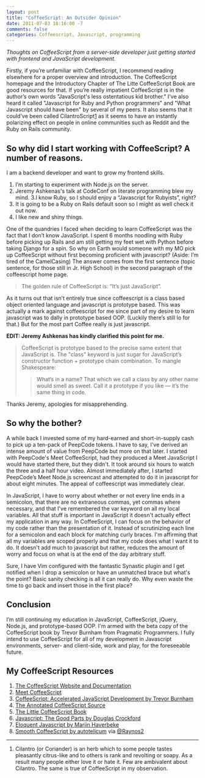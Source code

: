 ```yaml
---
layout: post
title: "CoffeeScript: An Outsider Opinion"
date: 2011-07-03 18:16:00 -7
comments: false
categories: Coffeescript, Javascript, programming
---
```


*Thoughts on CoffeeScript from a server-side developer just getting started with
frontend and JavaScript development.*

Firstly, if you’re unfamiliar with CoffeeScript, I recommend reading elsewhere
for a proper overview and introduction. The CoffeeScript homepage and the
Introductory Chapter of The Litte CoffeeScript Book are good resources for that.
If you’re really impatient CoffeeScript is in the author’s own words
"JavaScript's less ostentatious kid brother." I've also heard it called
"Javascript for Ruby and Python programmers" and "What Javascript should have
been" by several of my peers. It also seems that it could've been called
CilantroScript[1] as it seems to have an instantly polarizing effect on people
in online communities such as Reddit and the Ruby on Rails community.

## So why did I start working with CoffeeScript? A number of reasons.

I am a backend developer and want to grow my frontend skills.
1. I’m starting to experiment with Node.js on the server.
2. Jeremy Ashkenas's talk at CodeConf on literate programming blew my mind.
3.I know Ruby, so I should enjoy a “Javascript for Rubyists”, right?
4. It is going to be a Ruby on Rails default soon so I might as well check it
out now.
5. I like new and shiny things.

One of the quandries I faced when deciding to learn CoffeeScript was the fact
that I don’t know JavaScript. I spent 6 months noodling with Ruby before picking
up Rails and am still getting my feet wet with Python before taking Django for a
spin. So why on Earth would someone with my MO pick up CoffeeScript without
first becoming proficient with javascript? (Aside: I’m tired of the CamelCasing)
The answer comes from the first sentence (topic sentence, for those still in Jr.
High School) in the second paragraph of the coffeescript home page.

> The golden rule of CoffeeScript is: “It’s just JavaScript”.

As it turns out that isn’t entirely true since coffeescript is a class based
object oriented language and javascript is prototype based. This was actually a
mark against coffeescript for me since part of my desire to learn javascript was
to dally in prototype based OOP. (Luckily there’s still Io for that.) But for
the most part Coffee really is just javascript.

__EDIT: Jeremy Ashkenas has kindly clarified this point for me.__

> CoffeeScript is prototype based to the precise same extent that JavaScript is.
> The "class" keyword is just sugar for JavaScript’s constructor function +
> prototype chain combination. To mangle Shakespeare:
> 
> > What’s in a name? That which we call a class by any other name would smell
> > as sweet. Call it a prototype if you like — it’s the same thing in code.

Thanks Jeremy, apologies for misapprehending.

## So why the bother?

A while back I invested some of my hard-earned and short-in-supply cash to pick
up a ten-pack of PeepCode tokens. I have to say, I've derived an intense amount
of value from PeepCode but more on that later. I started with PeepCode's Meet
CoffeeScript, had they produced a Meet JavaScript I would have started there,
but they didn't. It took around six hours to watch the three and a half hour
video. Almost immediately after, I started PeepCode’s Meet Node.js screencast
and attempted to do it in javascript for about eight minutes. The appeal of
coffeescript was immediately clear.

In JavaScript, I have to worry about whether or not every line ends in a
semicolon, that there are no extraneous commas, yet commas where necessary,
and that I've remembered the var keyword on all my local variables. All that
stuff is important in JavaScript it doesn't actually effect my application in
any way. In CoffeeScript, I can focus on the behavior of my code rather than the
presentation of it. Instead of scrutinizing each line for a semicolon and each
block for matching curly braces. I'm affirming that all my variables are scoped
properly and that my code does what I want it to do. It doesn't add much to
javascript but rather, reduces the amount of worry and focus on what is at the
end of the day arbitrary stuff.

Sure, I have Vim configured with the fantastic Synastic plugin and I get
notified when I drop a semicolon or have an unmatched brace but what's the
point? Basic sanity checking is all it can really do. Why even waste the time
to go back and insert those in the first place?

## Conclusion

I’m still continuing my education in JavaScript, CoffeeScript, jQuery, Node.js,
and prototype-based OOP. I'm armed with the beta copy of the CoffeeScript book
by Trevor Burnham from Pragmatic Programmers. I fully intend to use CoffeeScript
for all of my development in Javascript environments, server- and client-side,
work and play, for the foreseeable future.

## My CoffeeScript Resources
1. [The CoffeeScript Website and Documentation][1]
2. [Meet CoffeeScript][2]
3. [CoffeeScript: Accelerated JavaScript Development by Trevor Burnham][3]
4. [The Annotated CoffeeScript Source][4]
5. [The Little CoffeeScript Book][5]
6. [Javascript: The Good Parts by Douglas Crockford][6]
7. [Eloquent Javascript by Marjin Haverbeke][7]
8. [Smooth CoffeeScript by autotelicum][8] via
[@Raynos2](http://twitter.com/raynos2)

[1]: http://coffeescript.com
[2]: http://peepcode.com/products/coffeescript
[3]: http://pragprog.com/book/tbcoffee/coffeescript
[4]: http://jashkenas.github.com/coffee-script/documentation/docs/command.html
[5]: http://arcturo.com/library/coffeescript/index.html
[6]: http://oreilly.com/catalog/9780596517748/
[7]: http://eloquentjavascript.net/
[8]: http://autotelicum.github.com/Smooth-CoffeeScript/
---

1. Cilantro (or Coriander) is an herb which to some people tastes pleasantly
citrus-like and to others is rank and revolting or soapy. As a result many
people either love it or hate it. Few are ambivalent about Cilantro. The same
is true of CoffeeScript in my observation.
